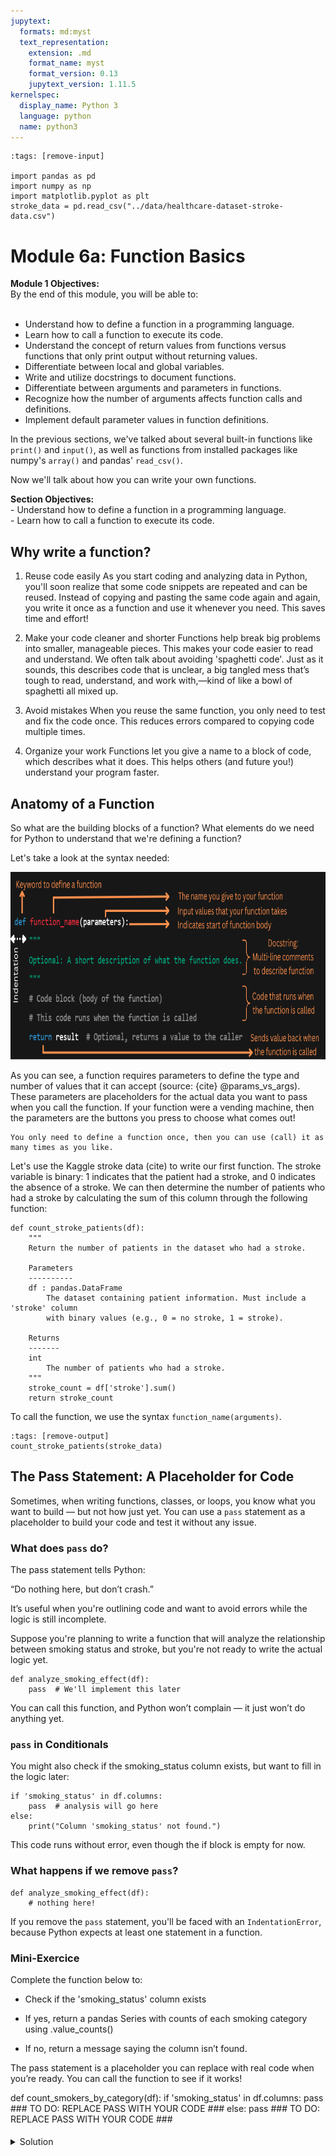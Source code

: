 ```yaml
---
jupytext:
  formats: md:myst
  text_representation:
    extension: .md
    format_name: myst
    format_version: 0.13
    jupytext_version: 1.11.5
kernelspec:
  display_name: Python 3
  language: python
  name: python3
---
```

```{code-cell} python
:tags: [remove-input]

import pandas as pd
import numpy as np
import matplotlib.pyplot as plt
stroke_data = pd.read_csv("../data/healthcare-dataset-stroke-data.csv")
```
# Module 6a: Function Basics

<div class="alert alert-block alert-success">
<b>Module 1 Objectives:</b><br> 
By the end of this module, you will be able to:<br><br>

- Understand how to define a function in a programming language.<br> 
- Learn how to call a function to execute its code.<br>
- Understand the concept of return values from functions versus functions that only print output without returning values.<br>
- Differentiate between local and global variables.<br>
- Write and utilize docstrings to document functions.<br> 
- Differentiate between arguments and parameters in functions.<br>
- Recognize how the number of arguments affects function calls and definitions.<br> 
- Implement default parameter values in function definitions.<br> 
</div>

In the previous sections, we've talked about several built-in functions like `print()` and `input()`, as well as functions from installed packages like numpy's `array()` and pandas' `read_csv()`.

Now we'll talk about how you can write your own functions.


<div class="alert alert-block alert-success">
<b>Section Objectives:</b><br> 
- Understand how to define a function in a programming language.<br> 
- Learn how to call a function to execute its code.<br>
</div>



## Why write a function? 

1. Reuse code easily
As you start coding and analyzing data in Python, you'll soon realize that some code snippets are repeated and can be reused. Instead of copying and pasting the same code again and again, you write it once as a function and use it whenever you need. This saves time and effort!

2. Make your code cleaner and shorter
Functions help break big problems into smaller, manageable pieces. This makes your code easier to read and understand. We often talk about avoiding 'spaghetti code'. Just as it sounds, this describes code that is unclear, a big tangled mess that’s tough to read, understand, and work with,—kind of like a bowl of spaghetti all mixed up. 

3. Avoid mistakes
When you reuse the same function, you only need to test and fix the code once. This reduces errors compared to copying code multiple times.

4. Organize your work
Functions let you give a name to a block of code, which describes what it does. This helps others (and future you!) understand your program faster.

## Anatomy of a Function

So what are the building blocks of a function? What elements do we need for Python to understand that we're defining a function?

Let's take a look at the syntax needed:

<img src="../_static/images/function_annotation.png" alt="function_explanation" style="width: 1400px; height: 300px"/>

As you can see, a function requires parameters to define the type and number of values that it can accept (source: {cite} @params_vs_args). These parameters are placeholders for the actual data you want to pass when you call the function. If your function were a vending machine, then the parameters are the buttons you press to choose what comes out!


```{note}
You only need to define a function once, then you can use (call) it as many times as you like.
```

Let's use the Kaggle stroke data (cite) to write our first function.
The stroke variable is binary: 1 indicates that the patient had a stroke, and 0 indicates the absence of a stroke. We can then determine the number of patients who had a stroke by calculating the sum of this column through the following function:

```{code-cell} python
def count_stroke_patients(df):
    """
    Return the number of patients in the dataset who had a stroke.

    Parameters
    ----------
    df : pandas.DataFrame
        The dataset containing patient information. Must include a 'stroke' column
        with binary values (e.g., 0 = no stroke, 1 = stroke).

    Returns
    -------
    int
        The number of patients who had a stroke.
    """
    stroke_count = df['stroke'].sum()
    return stroke_count
```

To call the function, we use the syntax `function_name(arguments)`.

```{code-cell} python
:tags: [remove-output]
count_stroke_patients(stroke_data)
```

## The Pass Statement:  A Placeholder for Code

Sometimes, when writing functions, classes, or loops, you know what you want to build — but not how just yet. You can use a `pass` statement as a placeholder to build your code and test it without any issue.

### What does `pass` do? 

The pass statement tells Python:

“Do nothing here, but don’t crash.”

It’s useful when you're outlining code and want to avoid errors while the logic is still incomplete.

Suppose you're planning to write a function that will analyze the relationship between smoking status and stroke, but you're not ready to write the actual logic yet.

```{code-cell} python
def analyze_smoking_effect(df):
    pass  # We'll implement this later
```
You can call this function, and Python won’t complain — it just won’t do anything yet.

### `pass` in Conditionals

You might also check if the smoking_status column exists, but want to fill in the logic later:

```{code-cell} python
if 'smoking_status' in df.columns:
    pass  # analysis will go here
else:
    print("Column 'smoking_status' not found.")
```

This code runs without error, even though the if block is empty for now.


### What happens if we remove `pass`?

```{code-cell} python
def analyze_smoking_effect(df):
    # nothing here!
```
If you remove the `pass` statement, you'll be faced with an `IndentationError`, because Python expects at least one statement in a function.


### Mini-Exercice 

Complete the function below to:

- Check if the 'smoking_status' column exists

- If yes, return a pandas Series with counts of each smoking category using .value_counts()

- If no, return a message saying the column isn’t found.

The pass statement is a placeholder you can replace with real code when you’re ready.
You can call the function to see if it works!


def count_smokers_by_category(df):
    if 'smoking_status' in df.columns:
        pass
        ### TO DO: REPLACE PASS WITH YOUR CODE ###
    else:
        pass
        ### TO DO: REPLACE PASS WITH YOUR CODE ###





<div style="margin-bottom: 15px;">
  <details>
    <summary>
      <i class="fa fa-lightbulb" aria-hidden="true" style="color: yellow; font-size: 20px;"></i> 
      Solution
    </summary>
    <p style="padding-left: 20px;">
    </p>
    <pre><code class="python">
def count_smokers_by_category(df):
    if 'smoking_status' in df.columns:
        return df['smoking_status'].value_counts()
    else:
        return "Column 'smoking_status' not found."
    </code></pre>
  </details>
</div>
